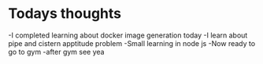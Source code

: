 # Todays thoughts
-I completed learning about docker image generation today
-I learn about pipe and cistern apptitude problem
-Small learning in node js
-Now ready to go to gym
-after gym see yea
